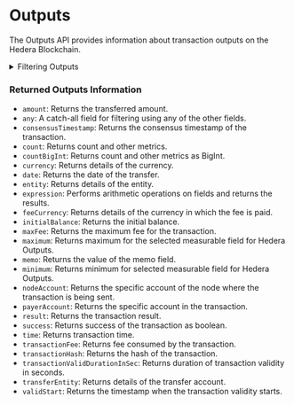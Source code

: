 # Outputs

The Outputs API provides information about transaction outputs on the Hedera Blockchain.

<details>

<summary>Filtering Outputs</summary>

-   `any`: A field to filter results based on any of the other fields.
-   `date`: Filter by the date of the transaction.
-   `entityType`: Filter by the entity type.
-   `nodeAccount`: Filter by the address of the node.
-   `options`: Filter data by sorting, ordering, and constraining.
-   `payerAccount`: Filter payer account.
-   `result`: Filter by the transaction result.
-   `success`: Filter by the success of the transaction.
-   `transactionHash`: Filter by the transaction hash.
-   `transferEntity`: Filter by the transfer entity.

</details>

### Returned Outputs Information

-   `amount`: Returns the transferred amount.
-   `any`: A catch-all field for filtering using any of the other fields.
-   `consensusTimestamp`: Returns the consensus timestamp of the transaction.
-   `count`: Returns count and other metrics.
-   `countBigInt`: Returns count and other metrics as BigInt.
-   `currency`: Returns details of the currency.
-   `date`: Returns the date of the transfer.
-   `entity`: Returns details of the entity.
-   `expression`: Performs arithmetic operations on fields and returns the results.
-   `feeCurrency`: Returns details of the currency in which the fee is paid.
-   `initialBalance`: Returns the initial balance.
-   `maxFee`: Returns the maximum fee for the transaction.
-   `maximum`: Returns maximum for the selected measurable field for Hedera Outputs.
-   `memo`: Returns the value of the memo field.
-   `minimum`: Returns minimum for selected measurable field for Hedera Outputs.
-   `nodeAccount`: Returns the specific account of the node where the transaction is being sent.
-   `payerAccount`: Returns the specific account in the transaction.
-   `result`: Returns the transaction result.
-   `success`: Returns success of the transaction as boolean.
-   `time`: Returns transaction time.
-   `transactionFee`: Returns fee consumed by the transaction.
-   `transactionHash`: Returns the hash of the transaction.
-   `transactionValidDurationInSec`: Returns duration of transaction validity in seconds.
-   `transferEntity`: Returns details of the transfer account.
-   `validStart`: Returns the timestamp when the transaction validity starts.
